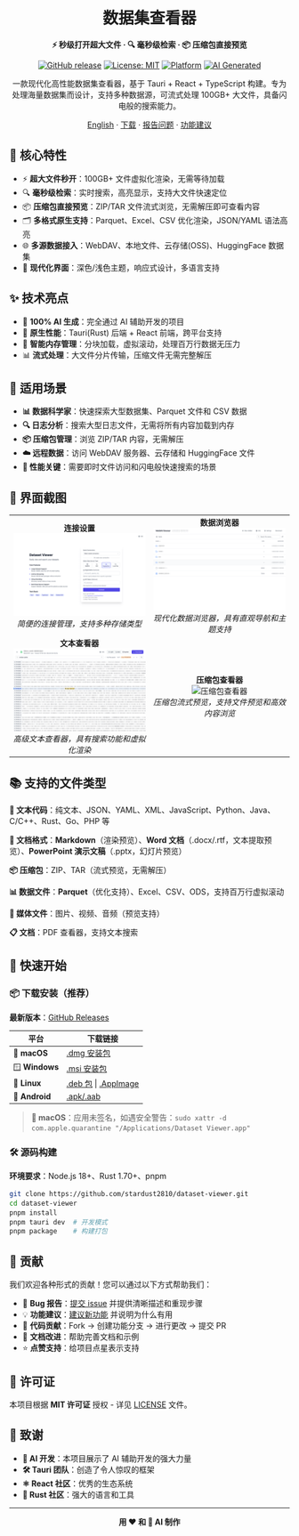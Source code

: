 <div align="center">

# 数据集查看器

**⚡ 秒级打开超大文件 · 🔍 毫秒级检索 · 📦 压缩包直接预览**

[![GitHub release](https://img.shields.io/github/release/stardustai/dataset-viewer.svg)](https://github.com/stardustai/dataset-viewer/releases/latest) [![License: MIT](https://img.shields.io/badge/License-MIT-yellow.svg)](https://opensource.org/licenses/MIT) [![Platform](https://img.shields.io/badge/platform-Windows%20%7C%20macOS%20%7C%20Linux-lightgrey)](https://github.com/stardustai/dataset-viewer/releases) [![AI Generated](https://img.shields.io/badge/100%25-AI%20Generated-blue)](https://github.com/stardustai/dataset-viewer)

一款现代化高性能数据集查看器，基于 Tauri + React + TypeScript 构建。专为处理海量数据集而设计，支持多种数据源，可流式处理 100GB+ 大文件，具备闪电般的搜索能力。

[English](README.md) · [下载](https://github.com/stardustai/dataset-viewer/releases/latest) · [报告问题](https://github.com/stardustai/dataset-viewer/issues) · [功能建议](https://github.com/stardustai/dataset-viewer/issues)

</div>



## 🚀 核心特性

- ⚡ **超大文件秒开**：100GB+ 文件虚拟化渲染，无需等待加载
- 🔍 **毫秒级检索**：实时搜索，高亮显示，支持大文件快速定位
- 📦 **压缩包直接预览**：ZIP/TAR 文件流式浏览，无需解压即可查看内容
- 🗂️ **多格式原生支持**：Parquet、Excel、CSV 优化渲染，JSON/YAML 语法高亮
- 🌐 **多源数据接入**：WebDAV、本地文件、云存储(OSS)、HuggingFace 数据集
- 🎨 **现代化界面**：深色/浅色主题，响应式设计，多语言支持

## ✨ 技术亮点

- 🤖 **100% AI 生成**：完全通过 AI 辅助开发的项目
- 🚀 **原生性能**：Tauri(Rust) 后端 + React 前端，跨平台支持
- 🧠 **智能内存管理**：分块加载，虚拟滚动，处理百万行数据无压力
- 📊 **流式处理**：大文件分片传输，压缩文件无需完整解压

## 🎯 适用场景

- **📊 数据科学家**：快速探索大型数据集、Parquet 文件和 CSV 数据
- **🔍 日志分析**：搜索大型日志文件，无需将所有内容加载到内存
- **📦 压缩包管理**：浏览 ZIP/TAR 内容，无需解压
- **☁️ 远程数据**：访问 WebDAV 服务器、云存储和 HuggingFace 文件
- **🚀 性能关键**：需要即时文件访问和闪电般快速搜索的场景

## 📸 界面截图

<div align="center">
<table width="100%">
  <tr>
    <td align="center" width="50%">
      <b>连接设置</b><br>
      <img src="screenshots/connect.png" alt="连接设置" style="max-width:100%;">
      <br><em>简便的连接管理，支持多种存储类型</em>
    </td>
    <td align="center" width="50%">
      <b>数据浏览器</b><br>
      <img src="screenshots/home.png" alt="数据浏览器" style="max-width:100%;">
      <br><em>现代化数据浏览器，具有直观导航和主题支持</em>
    </td>
  </tr>
  <tr>
    <td align="center" width="50%">
      <b>文本查看器</b><br>
      <img src="screenshots/text.png" alt="文本查看器" style="max-width:100%;">
      <br><em>高级文本查看器，具有搜索功能和虚拟化渲染</em>
    </td>
    <td align="center" width="50%">
      <b>压缩包查看器</b><br>
      <img src="screenshots/archive.png" alt="压缩包查看器" style="max-width:100%;">
      <br><em>压缩包流式预览，支持文件预览和高效内容浏览</em>
    </td>
  </tr>
</table>
</div>

## 📚 支持的文件类型

**📄 文本代码**：纯文本、JSON、YAML、XML、JavaScript、Python、Java、C/C++、Rust、Go、PHP 等

**📝 文档格式**：**Markdown**（渲染预览）、**Word 文档**（.docx/.rtf，文本提取预览）、**PowerPoint 演示文稿**（.pptx，幻灯片预览）

**📦 压缩包**：ZIP、TAR（流式预览，无需解压）

**📊 数据文件**：**Parquet**（优化支持）、Excel、CSV、ODS，支持百万行虚拟滚动

**📱 媒体文件**：图片、视频、音频（预览支持）

**📋 文档**：PDF 查看器，支持文本搜索

## 🚀 快速开始

### 📦 下载安装（推荐）

**最新版本**：[GitHub Releases](https://github.com/stardust2810/dataset-viewer/releases)

| 平台 | 下载链接 |
|------|----------|
| 🍎 **macOS** | [.dmg 安装包](https://github.com/stardust2810/dataset-viewer/releases/latest/download/dataset-viewer_x64.dmg) |
| 🪟 **Windows** | [.msi 安装包](https://github.com/stardust2810/dataset-viewer/releases/latest/download/dataset-viewer_x64_en-US.msi) |
| 🐧 **Linux** | [.deb 包](https://github.com/stardust2810/dataset-viewer/releases/latest/download/dataset-viewer_amd64.deb) \| [.AppImage](https://github.com/stardust2810/dataset-viewer/releases/latest/download/dataset-viewer_amd64.AppImage) |
| 🤖 **Android** | [.apk/.aab](https://github.com/stardustai/dataset-viewer/releases/latest) |

> **📱 macOS**：应用未签名，如遇安全警告：`sudo xattr -d com.apple.quarantine "/Applications/Dataset Viewer.app"`

### 🛠️ 源码构建

**环境要求**：Node.js 18+、Rust 1.70+、pnpm

```bash
git clone https://github.com/stardust2810/dataset-viewer.git
cd dataset-viewer
pnpm install
pnpm tauri dev  # 开发模式
pnpm package    # 构建打包
```


## 🤝 贡献

我们欢迎各种形式的贡献！您可以通过以下方式帮助我们：

- 🐛 **Bug 报告**：[提交 issue](https://github.com/stardustai/dataset-viewer/issues) 并提供清晰描述和重现步骤
- 💡 **功能建议**：[建议新功能](https://github.com/stardustai/dataset-viewer/issues) 并说明为什么有用
- 🔧 **代码贡献**：Fork → 创建功能分支 → 进行更改 → 提交 PR
- 📖 **文档改进**：帮助完善文档和示例
- ⭐ **点赞支持**：给项目点星表示支持



## 📄 许可证

本项目根据 **MIT 许可证** 授权 - 详见 [LICENSE](LICENSE) 文件。

## 🙏 致谢

- **🤖 AI 开发**：本项目展示了 AI 辅助开发的强大力量
- **🛠 Tauri 团队**：创造了令人惊叹的框架
- **⚛️ React 社区**：优秀的生态系统
- **🦀 Rust 社区**：强大的语言和工具

---

<div align="center">

**用 ❤️ 和 🤖 AI 制作**

</div>
